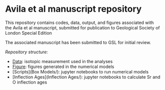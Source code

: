 # Avila et al manuscript repository

This repository contains codes, data, output, and figures associated with
the Avila et al manuscript, submitted for publication to Geological Society of London Special Edition

The associated manuscript has been submitted to GSL
for initial review.

*Repository structure:*

- [Data](Data/): isotopic measurement used in the analyses
- [Figure](Figures/): figures generated in the numerical models
- [Scripts](Box Models/): jupyter notebooks to run numerical models
- [Inflection Ages](Inflection Ages/): jupyter notebooks to calculate Sr and O inflection ages
